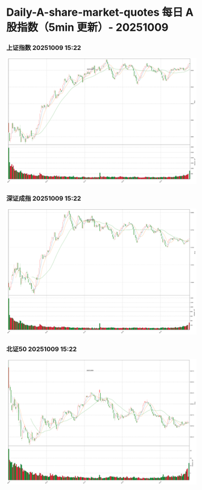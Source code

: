 
# Daily-A-share-market-quotes 每日 A 股指数（5min 更新）- 20251009

### 上证指数 20251009 15:22
![](./fig/2025/10/20251009-sh000001.png)

### 深证成指 20251009 15:22
![](./fig/2025/10/20251009-sz399001.png)

### 北证50 20251009 15:22
![](./fig/2025/10/20251009-bj899050.png)
